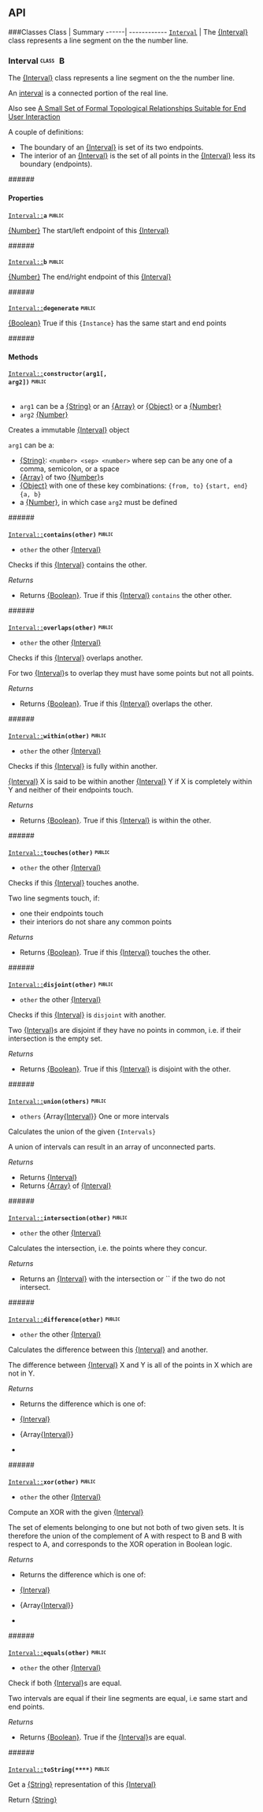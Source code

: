 ## API

###<a name="classes">Classes</a>
 Class |  Summary
 ------| ------------
 <code>[Interval](#class-Interval)</code> | The [{Interval}](https://github.com/venkatperi/line-segment-ops/blob/v0.1.0/lib/Interval.coffee#L20) class represents a line segment on the
  the number line.

### <a name="class-Interval">Interval</a> <b><sub><sup><code>CLASS  </code></sup></sub></b> [<img src="https://cdn.rawgit.com/github/octicons/master/svg/arrow-up.svg" alt="Back to Class List" height= "16px">](#classes)

The [{Interval}](https://github.com/venkatperi/line-segment-ops/blob/v0.1.0/lib/Interval.coffee#L20) class represents a line segment on the
  the number line.

An [interval](http://mathworld.wolfram.com/Interval.html)
is a connected portion of the real line.

Also see [A Small Set of Formal Topological Relationships Suitable
  for End User Interaction](http://www.gdmc.nl/oosterom/atti.pdf)

A couple of definitions:

* The boundary of an [{Interval}](https://github.com/venkatperi/line-segment-ops/blob/v0.1.0/lib/Interval.coffee#L20) is set of its two endpoints.
* The interior of an [{Interval}](https://github.com/venkatperi/line-segment-ops/blob/v0.1.0/lib/Interval.coffee#L20) is the set of all points
  in the [{Interval}](https://github.com/venkatperi/line-segment-ops/blob/v0.1.0/lib/Interval.coffee#L20) less its boundary (endpoints).

######<a href="#" target="_blank"><img src="https://rawgit.com/venkatperi/atomdoc-md/master/assets/line.png" width="100%" height="1px"></a>


#### Properties

<code><a href="#class-Interval">Interval::</a>**a</code>** <b><sub><sup><code>PUBLIC  </code></sup></sub></b>

[{Number}](https://developer.mozilla.org/en-US/docs/Web/JavaScript/Reference/Global_Objects/Number) The start/left endpoint of this [{Interval}](https://github.com/venkatperi/line-segment-ops/blob/v0.1.0/lib/Interval.coffee#L20) 

######<a href="#" target="_blank"><img src="https://rawgit.com/venkatperi/atomdoc-md/master/assets/line.png" width="100%" height="1px"></a>



<code><a href="#class-Interval">Interval::</a>**b</code>** <b><sub><sup><code>PUBLIC  </code></sup></sub></b>

[{Number}](https://developer.mozilla.org/en-US/docs/Web/JavaScript/Reference/Global_Objects/Number) The end/right endpoint of this [{Interval}](https://github.com/venkatperi/line-segment-ops/blob/v0.1.0/lib/Interval.coffee#L20) 

######<a href="#" target="_blank"><img src="https://rawgit.com/venkatperi/atomdoc-md/master/assets/line.png" width="100%" height="1px"></a>



<code><a href="#class-Interval">Interval::</a>**degenerate</code>** <b><sub><sup><code>PUBLIC  </code></sup></sub></b>

[{Boolean}](https://developer.mozilla.org/en-US/docs/Web/JavaScript/Reference/Global_Objects/Boolean) True if this `{Instance}` has the same start and end points 


######<a href="#" target="_blank"><img src="https://rawgit.com/venkatperi/atomdoc-md/master/assets/line.png" width="100%" height="1px"></a>


#### Methods


<code><a href="#class-Interval">Interval::</a></a>**constructor(**arg1[, arg2]**)**</code> <b><sub><sup><code>PUBLIC  </code></sup></sub></b> [<img src="https://cdn.rawgit.com/github/octicons/master/svg/code.svg" alt="" height= "16px">](https://github.com/venkatperi/line-segment-ops/blob/v0.1.0/lib/Interval.coffee#L55)
 [<img src="https://cdn.rawgit.com/github/octicons/master/svg/arrow-up.svg" alt="" height= "16px">](#class-Interval)

* <code>arg1</code> can be a [{String}](https://developer.mozilla.org/en-US/docs/Web/JavaScript/Reference/Global_Objects/String) or an [{Array}](https://developer.mozilla.org/en-US/docs/Web/JavaScript/Reference/Global_Objects/Array) or [{Object}](https://developer.mozilla.org/en-US/docs/Web/JavaScript/Reference/Global_Objects/Object) or a [{Number}](https://developer.mozilla.org/en-US/docs/Web/JavaScript/Reference/Global_Objects/Number)
* <code>arg2</code> [{Number}](https://developer.mozilla.org/en-US/docs/Web/JavaScript/Reference/Global_Objects/Number)

Creates a immutable [{Interval}](https://github.com/venkatperi/line-segment-ops/blob/v0.1.0/lib/Interval.coffee#L20) object

`arg1` can be a:

* [{String}](https://developer.mozilla.org/en-US/docs/Web/JavaScript/Reference/Global_Objects/String): `<number> <sep> <number>` where sep
  can be any one of a comma, semicolon, or a space
* [{Array}](https://developer.mozilla.org/en-US/docs/Web/JavaScript/Reference/Global_Objects/Array)  of two [{Number}](https://developer.mozilla.org/en-US/docs/Web/JavaScript/Reference/Global_Objects/Number)s
* [{Object}](https://developer.mozilla.org/en-US/docs/Web/JavaScript/Reference/Global_Objects/Object) with one of these key combinations:
    `{from, to}` `{start, end}`  `{a, b}`
* a [{Number}](https://developer.mozilla.org/en-US/docs/Web/JavaScript/Reference/Global_Objects/Number), in which case `arg2` must be defined



######<a href="#" target="_blank"><img src="https://rawgit.com/venkatperi/atomdoc-md/master/assets/line.png" width="100%" height="1px"></a>


<code><a href="#class-Interval">Interval::</a></a>**contains(**other**)**</code> <b><sub><sup><code>PUBLIC  </code></sup></sub></b> [<img src="https://cdn.rawgit.com/github/octicons/master/svg/code.svg" alt="" height= "16px">](https://github.com/venkatperi/line-segment-ops/blob/v0.1.0/lib/Interval.coffee#L68)
 [<img src="https://cdn.rawgit.com/github/octicons/master/svg/arrow-up.svg" alt="" height= "16px">](#class-Interval)

* <code>other</code> the other [{Interval}](https://github.com/venkatperi/line-segment-ops/blob/v0.1.0/lib/Interval.coffee#L20)

Checks if this [{Interval}](https://github.com/venkatperi/line-segment-ops/blob/v0.1.0/lib/Interval.coffee#L20) contains the other.

<em>Returns</em>
* Returns [{Boolean}](https://developer.mozilla.org/en-US/docs/Web/JavaScript/Reference/Global_Objects/Boolean). True if this [{Interval}](https://github.com/venkatperi/line-segment-ops/blob/v0.1.0/lib/Interval.coffee#L20) `contains` the other other.


######<a href="#" target="_blank"><img src="https://rawgit.com/venkatperi/atomdoc-md/master/assets/line.png" width="100%" height="1px"></a>


<code><a href="#class-Interval">Interval::</a></a>**overlaps(**other**)**</code> <b><sub><sup><code>PUBLIC  </code></sup></sub></b> [<img src="https://cdn.rawgit.com/github/octicons/master/svg/code.svg" alt="" height= "16px">](https://github.com/venkatperi/line-segment-ops/blob/v0.1.0/lib/Interval.coffee#L84)
 [<img src="https://cdn.rawgit.com/github/octicons/master/svg/arrow-up.svg" alt="" height= "16px">](#class-Interval)

* <code>other</code> the other [{Interval}](https://github.com/venkatperi/line-segment-ops/blob/v0.1.0/lib/Interval.coffee#L20)

Checks if this [{Interval}](https://github.com/venkatperi/line-segment-ops/blob/v0.1.0/lib/Interval.coffee#L20) overlaps another.

For two [{Interval}](https://github.com/venkatperi/line-segment-ops/blob/v0.1.0/lib/Interval.coffee#L20)s to overlap they must have some points
but not all points.

<em>Returns</em>
* Returns [{Boolean}](https://developer.mozilla.org/en-US/docs/Web/JavaScript/Reference/Global_Objects/Boolean). True if this [{Interval}](https://github.com/venkatperi/line-segment-ops/blob/v0.1.0/lib/Interval.coffee#L20) overlaps the other.


######<a href="#" target="_blank"><img src="https://rawgit.com/venkatperi/atomdoc-md/master/assets/line.png" width="100%" height="1px"></a>


<code><a href="#class-Interval">Interval::</a></a>**within(**other**)**</code> <b><sub><sup><code>PUBLIC  </code></sup></sub></b> [<img src="https://cdn.rawgit.com/github/octicons/master/svg/code.svg" alt="" height= "16px">](https://github.com/venkatperi/line-segment-ops/blob/v0.1.0/lib/Interval.coffee#L101)
 [<img src="https://cdn.rawgit.com/github/octicons/master/svg/arrow-up.svg" alt="" height= "16px">](#class-Interval)

* <code>other</code> the other [{Interval}](https://github.com/venkatperi/line-segment-ops/blob/v0.1.0/lib/Interval.coffee#L20)

Checks if this [{Interval}](https://github.com/venkatperi/line-segment-ops/blob/v0.1.0/lib/Interval.coffee#L20) is fully within another.

[{Interval}](https://github.com/venkatperi/line-segment-ops/blob/v0.1.0/lib/Interval.coffee#L20) X is said to be within another [{Interval}](https://github.com/venkatperi/line-segment-ops/blob/v0.1.0/lib/Interval.coffee#L20) Y if
X is completely within Y and neither of their endpoints touch.

<em>Returns</em>
* Returns [{Boolean}](https://developer.mozilla.org/en-US/docs/Web/JavaScript/Reference/Global_Objects/Boolean). True if this [{Interval}](https://github.com/venkatperi/line-segment-ops/blob/v0.1.0/lib/Interval.coffee#L20) is within the other.


######<a href="#" target="_blank"><img src="https://rawgit.com/venkatperi/atomdoc-md/master/assets/line.png" width="100%" height="1px"></a>


<code><a href="#class-Interval">Interval::</a></a>**touches(**other**)**</code> <b><sub><sup><code>PUBLIC  </code></sup></sub></b> [<img src="https://cdn.rawgit.com/github/octicons/master/svg/code.svg" alt="" height= "16px">](https://github.com/venkatperi/line-segment-ops/blob/v0.1.0/lib/Interval.coffee#L117)
 [<img src="https://cdn.rawgit.com/github/octicons/master/svg/arrow-up.svg" alt="" height= "16px">](#class-Interval)

* <code>other</code> the other [{Interval}](https://github.com/venkatperi/line-segment-ops/blob/v0.1.0/lib/Interval.coffee#L20)

Checks if this [{Interval}](https://github.com/venkatperi/line-segment-ops/blob/v0.1.0/lib/Interval.coffee#L20) touches anothe.

Two line segments touch, if:

* one their endpoints touch
* their interiors do not share any common points

<em>Returns</em>
* Returns [{Boolean}](https://developer.mozilla.org/en-US/docs/Web/JavaScript/Reference/Global_Objects/Boolean). True if this [{Interval}](https://github.com/venkatperi/line-segment-ops/blob/v0.1.0/lib/Interval.coffee#L20) touches the other.


######<a href="#" target="_blank"><img src="https://rawgit.com/venkatperi/atomdoc-md/master/assets/line.png" width="100%" height="1px"></a>


<code><a href="#class-Interval">Interval::</a></a>**disjoint(**other**)**</code> <b><sub><sup><code>PUBLIC  </code></sup></sub></b> [<img src="https://cdn.rawgit.com/github/octicons/master/svg/code.svg" alt="" height= "16px">](https://github.com/venkatperi/line-segment-ops/blob/v0.1.0/lib/Interval.coffee#L132)
 [<img src="https://cdn.rawgit.com/github/octicons/master/svg/arrow-up.svg" alt="" height= "16px">](#class-Interval)

* <code>other</code> the other [{Interval}](https://github.com/venkatperi/line-segment-ops/blob/v0.1.0/lib/Interval.coffee#L20)

Checks if this [{Interval}](https://github.com/venkatperi/line-segment-ops/blob/v0.1.0/lib/Interval.coffee#L20) is `disjoint` with another.

Two [{Interval}](https://github.com/venkatperi/line-segment-ops/blob/v0.1.0/lib/Interval.coffee#L20)s are disjoint if they have no points in common,
i.e. if their intersection is the empty set.

<em>Returns</em>
* Returns [{Boolean}](https://developer.mozilla.org/en-US/docs/Web/JavaScript/Reference/Global_Objects/Boolean). True if this [{Interval}](https://github.com/venkatperi/line-segment-ops/blob/v0.1.0/lib/Interval.coffee#L20) is disjoint with the other.


######<a href="#" target="_blank"><img src="https://rawgit.com/venkatperi/atomdoc-md/master/assets/line.png" width="100%" height="1px"></a>


<code><a href="#class-Interval">Interval::</a></a>**union(**others**)**</code> <b><sub><sup><code>PUBLIC  </code></sup></sub></b> [<img src="https://cdn.rawgit.com/github/octicons/master/svg/code.svg" alt="" height= "16px">](https://github.com/venkatperi/line-segment-ops/blob/v0.1.0/lib/Interval.coffee#L145)
 [<img src="https://cdn.rawgit.com/github/octicons/master/svg/arrow-up.svg" alt="" height= "16px">](#class-Interval)

* <code>others</code> {Array[{Interval}](https://github.com/venkatperi/line-segment-ops/blob/v0.1.0/lib/Interval.coffee#L20)} One or more intervals

Calculates the union of the given `{Intervals}`

A union of intervals can result in an array of unconnected parts.

<em>Returns</em>
* Returns [{Interval}](https://github.com/venkatperi/line-segment-ops/blob/v0.1.0/lib/Interval.coffee#L20)
* Returns [{Array}](https://developer.mozilla.org/en-US/docs/Web/JavaScript/Reference/Global_Objects/Array) of [{Interval}](https://github.com/venkatperi/line-segment-ops/blob/v0.1.0/lib/Interval.coffee#L20)


######<a href="#" target="_blank"><img src="https://rawgit.com/venkatperi/atomdoc-md/master/assets/line.png" width="100%" height="1px"></a>


<code><a href="#class-Interval">Interval::</a></a>**intersection(**other**)**</code> <b><sub><sup><code>PUBLIC  </code></sup></sub></b> [<img src="https://cdn.rawgit.com/github/octicons/master/svg/code.svg" alt="" height= "16px">](https://github.com/venkatperi/line-segment-ops/blob/v0.1.0/lib/Interval.coffee#L157)
 [<img src="https://cdn.rawgit.com/github/octicons/master/svg/arrow-up.svg" alt="" height= "16px">](#class-Interval)

* <code>other</code> the other [{Interval}](https://github.com/venkatperi/line-segment-ops/blob/v0.1.0/lib/Interval.coffee#L20)

Calculates the intersection, i.e. the points where they concur.

<em>Returns</em>
* Returns an [{Interval}](https://github.com/venkatperi/line-segment-ops/blob/v0.1.0/lib/Interval.coffee#L20) with the intersection or `` if the two do
not intersect.


######<a href="#" target="_blank"><img src="https://rawgit.com/venkatperi/atomdoc-md/master/assets/line.png" width="100%" height="1px"></a>


<code><a href="#class-Interval">Interval::</a></a>**difference(**other**)**</code> <b><sub><sup><code>PUBLIC  </code></sup></sub></b> [<img src="https://cdn.rawgit.com/github/octicons/master/svg/code.svg" alt="" height= "16px">](https://github.com/venkatperi/line-segment-ops/blob/v0.1.0/lib/Interval.coffee#L174)
 [<img src="https://cdn.rawgit.com/github/octicons/master/svg/arrow-up.svg" alt="" height= "16px">](#class-Interval)

* <code>other</code> the other [{Interval}](https://github.com/venkatperi/line-segment-ops/blob/v0.1.0/lib/Interval.coffee#L20)

Calculates the difference between this [{Interval}](https://github.com/venkatperi/line-segment-ops/blob/v0.1.0/lib/Interval.coffee#L20) and another.

The difference between [{Interval}](https://github.com/venkatperi/line-segment-ops/blob/v0.1.0/lib/Interval.coffee#L20) X and Y is all of the points
in X which are not in Y.

<em>Returns</em>
* Returns the difference which is one of:

* [{Interval}](https://github.com/venkatperi/line-segment-ops/blob/v0.1.0/lib/Interval.coffee#L20)
* {Array[{Interval}](https://github.com/venkatperi/line-segment-ops/blob/v0.1.0/lib/Interval.coffee#L20)}
*


######<a href="#" target="_blank"><img src="https://rawgit.com/venkatperi/atomdoc-md/master/assets/line.png" width="100%" height="1px"></a>


<code><a href="#class-Interval">Interval::</a></a>**xor(**other**)**</code> <b><sub><sup><code>PUBLIC  </code></sup></sub></b> [<img src="https://cdn.rawgit.com/github/octicons/master/svg/code.svg" alt="" height= "16px">](https://github.com/venkatperi/line-segment-ops/blob/v0.1.0/lib/Interval.coffee#L198)
 [<img src="https://cdn.rawgit.com/github/octicons/master/svg/arrow-up.svg" alt="" height= "16px">](#class-Interval)

* <code>other</code> the other [{Interval}](https://github.com/venkatperi/line-segment-ops/blob/v0.1.0/lib/Interval.coffee#L20)

Compute an XOR with the given [{Interval}](https://github.com/venkatperi/line-segment-ops/blob/v0.1.0/lib/Interval.coffee#L20)

The set of elements belonging to one but not both of two given sets.
It is therefore the union of the complement of A with respect to
B and B with respect to  A, and corresponds to the XOR operation in
Boolean logic.

<em>Returns</em>
* Returns the difference which is one of:

* [{Interval}](https://github.com/venkatperi/line-segment-ops/blob/v0.1.0/lib/Interval.coffee#L20)
* {Array[{Interval}](https://github.com/venkatperi/line-segment-ops/blob/v0.1.0/lib/Interval.coffee#L20)}
*


######<a href="#" target="_blank"><img src="https://rawgit.com/venkatperi/atomdoc-md/master/assets/line.png" width="100%" height="1px"></a>


<code><a href="#class-Interval">Interval::</a></a>**equals(**other**)**</code> <b><sub><sup><code>PUBLIC  </code></sup></sub></b> [<img src="https://cdn.rawgit.com/github/octicons/master/svg/code.svg" alt="" height= "16px">](https://github.com/venkatperi/line-segment-ops/blob/v0.1.0/lib/Interval.coffee#L220)
 [<img src="https://cdn.rawgit.com/github/octicons/master/svg/arrow-up.svg" alt="" height= "16px">](#class-Interval)

* <code>other</code> the other [{Interval}](https://github.com/venkatperi/line-segment-ops/blob/v0.1.0/lib/Interval.coffee#L20)

Check if both [{Interval}](https://github.com/venkatperi/line-segment-ops/blob/v0.1.0/lib/Interval.coffee#L20)s are equal.

Two intervals are equal if their line segments are equal,
i.e same start and end points.

<em>Returns</em>
* Returns [{Boolean}](https://developer.mozilla.org/en-US/docs/Web/JavaScript/Reference/Global_Objects/Boolean). True if the [{Interval}](https://github.com/venkatperi/line-segment-ops/blob/v0.1.0/lib/Interval.coffee#L20)s are equal.


######<a href="#" target="_blank"><img src="https://rawgit.com/venkatperi/atomdoc-md/master/assets/line.png" width="100%" height="1px"></a>


<code><a href="#class-Interval">Interval::</a></a>**toString(****)**</code> <b><sub><sup><code>PUBLIC  </code></sup></sub></b> [<img src="https://cdn.rawgit.com/github/octicons/master/svg/code.svg" alt="" height= "16px">](https://github.com/venkatperi/line-segment-ops/blob/v0.1.0/lib/Interval.coffee#L230)
 [<img src="https://cdn.rawgit.com/github/octicons/master/svg/arrow-up.svg" alt="" height= "16px">](#class-Interval)


Get a [{String}](https://developer.mozilla.org/en-US/docs/Web/JavaScript/Reference/Global_Objects/String) representation of this [{Interval}](https://github.com/venkatperi/line-segment-ops/blob/v0.1.0/lib/Interval.coffee#L20)

Return [{String}](https://developer.mozilla.org/en-US/docs/Web/JavaScript/Reference/Global_Objects/String)








